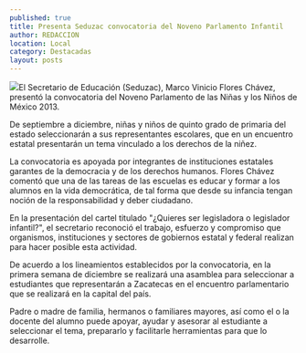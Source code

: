 ```yaml
---
published: true
title: Presenta Seduzac convocatoria del Noveno Parlamento Infantil
author: REDACCION
location: Local
category: Destacadas
layout: posts
---
```


![](http://i.imgur.com/dadVOfEm.jpg)El Secretario de Educación (Seduzac), Marco Vinicio Flores Chávez, presentó la convocatoria del Noveno Parlamento de las Niñas y los Niños de México 2013.
 
De septiembre a diciembre, niñas y niños de quinto grado de primaria del estado seleccionarán a sus representantes escolares, que en un encuentro estatal presentarán un tema vinculado a los derechos de la niñez.
 
La convocatoria es apoyada por integrantes de instituciones estatales garantes de la democracia y de los derechos humanos.
Flores Chávez comentó que una de las tareas de las escuelas es educar y formar a los alumnos en la vida democrática, de tal forma que desde su infancia tengan noción de la responsabilidad y deber ciudadano.
 
En la presentación del cartel titulado "¿Quieres ser legisladora o legislador infantil?", el secretario reconoció el trabajo, esfuerzo y compromiso que organismos, instituciones y sectores de gobiernos estatal y federal realizan para hacer posible esta actividad.
 
De acuerdo a los lineamientos establecidos por la convocatoria, en la primera semana de diciembre se realizará una asamblea para seleccionar a estudiantes que representarán a Zacatecas en el encuentro parlamentario que se realizará en la capital del país.
 
Padre o madre de familia, hermanos o familiares mayores, así como el o la docente del alumno puede apoyar, ayudar y asesorar al estudiante a seleccionar el tema, prepararlo y facilitarle herramientas para que lo desarrolle.
